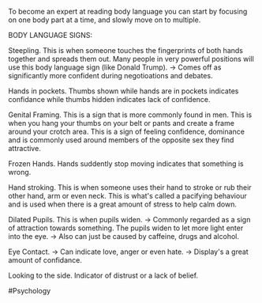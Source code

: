 
To become an expert at reading body language you can start by focusing on one body part at a time, and slowly move on to multiple.


BODY LANGUAGE SIGNS:

Steepling.
This is when someone touches the fingerprints of both hands together and spreads them out. Many people in very powerful positions will use this body language sign (like Donald Trump).
-> Comes off as significantly more confident during negotioations and debates.

Hands in pockets.
Thumbs shown while hands are in pockets indicates confidance while thumbs hidden indicates lack of confidence.

Genital Framing.
This is a sign that is more commonly found in men.
This is when you hang your thumbs on your belt or pants and create a frame around your crotch area. This is a sign of feeling confidence, dominance and is commonly used around members of the opposite sex they find attractive.

Frozen Hands.
Hands suddently stop moving indicates that something is wrong.

Hand stroking.
This is when someone uses their hand to stroke or rub their other hand, arm or even neck. This is what's called a pacifying behaviour and is used when there is a great amount of stress to help calm down.

Dilated Pupils. 
This is when pupils widen.
-> Commonly regarded as a sign of attraction towards something. The pupils widen to let more light enter into the eye.
-> Also can just be caused by caffeine, drugs and alcohol.

Eye Contact.
-> Can indicate love, anger or even hate.
-> Display's a great amount of confidance.

Looking to the side.
Indicator of distrust or a lack of belief.




#Psychology 